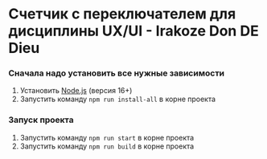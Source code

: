 # Счетчик с переключателем для дисциплины UX/UI - Irakoze Don DE Dieu

###  Сначала надо установить все нужные зависимости 

1. Установить [Node.js](https://nodejs.org/en/) (версия 16+)
2. Запустить команду `npm run install-all` в корне проекта

### Запуск проекта

1. Запустить команду `npm run start` в корне проекта
2. Запустить команду `npm run build` в корне проекта
